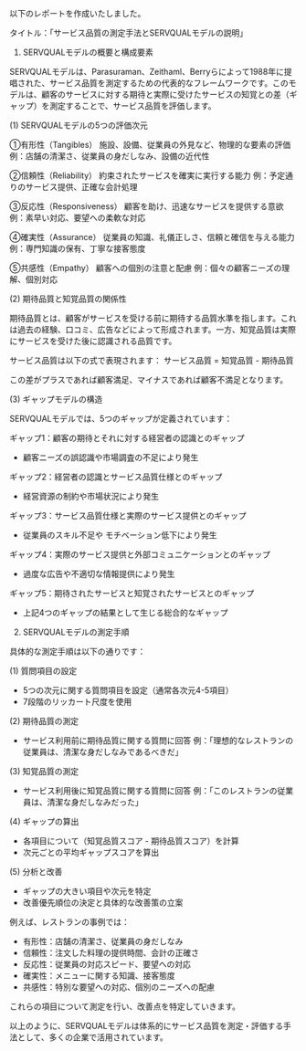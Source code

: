 以下のレポートを作成いたしました。

タイトル：「サービス品質の測定手法とSERVQUALモデルの説明」

1. SERVQUALモデルの概要と構成要素

SERVQUALモデルは、Parasuraman、Zeithaml、Berryらによって1988年に提唱された、サービス品質を測定するための代表的なフレームワークです。このモデルは、顧客のサービスに対する期待と実際に受けたサービスの知覚との差（ギャップ）を測定することで、サービス品質を評価します。

(1) SERVQUALモデルの5つの評価次元

①有形性（Tangibles）
施設、設備、従業員の外見など、物理的な要素の評価
例：店舗の清潔さ、従業員の身だしなみ、設備の近代性

②信頼性（Reliability）
約束されたサービスを確実に実行する能力
例：予定通りのサービス提供、正確な会計処理

③反応性（Responsiveness）
顧客を助け、迅速なサービスを提供する意欲
例：素早い対応、要望への柔軟な対応

④確実性（Assurance）
従業員の知識、礼儀正しさ、信頼と確信を与える能力
例：専門知識の保有、丁寧な接客態度

⑤共感性（Empathy）
顧客への個別の注意と配慮
例：個々の顧客ニーズの理解、個別対応

(2) 期待品質と知覚品質の関係性

期待品質とは、顧客がサービスを受ける前に期待する品質水準を指します。これは過去の経験、口コミ、広告などによって形成されます。一方、知覚品質は実際にサービスを受けた後に認識される品質です。

サービス品質は以下の式で表現されます：
サービス品質 = 知覚品質 - 期待品質

この差がプラスであれば顧客満足、マイナスであれば顧客不満足となります。

(3) ギャップモデルの構造

SERVQUALモデルでは、5つのギャップが定義されています：

ギャップ1：顧客の期待とそれに対する経営者の認識とのギャップ
- 顧客ニーズの誤認識や市場調査の不足により発生

ギャップ2：経営者の認識とサービス品質仕様とのギャップ
- 経営資源の制約や市場状況により発生

ギャップ3：サービス品質仕様と実際のサービス提供とのギャップ
- 従業員のスキル不足や モチベーション低下により発生

ギャップ4：実際のサービス提供と外部コミュニケーションとのギャップ
- 過度な広告や不適切な情報提供により発生

ギャップ5：期待されたサービスと知覚されたサービスとのギャップ
- 上記4つのギャップの結果として生じる総合的なギャップ

2. SERVQUALモデルの測定手順

具体的な測定手順は以下の通りです：

(1) 質問項目の設定
- 5つの次元に関する質問項目を設定（通常各次元4-5項目）
- 7段階のリッカート尺度を使用

(2) 期待品質の測定
- サービス利用前に期待品質に関する質問に回答
例：「理想的なレストランの従業員は、清潔な身だしなみであるべきだ」

(3) 知覚品質の測定
- サービス利用後に知覚品質に関する質問に回答
例：「このレストランの従業員は、清潔な身だしなみだった」

(4) ギャップの算出
- 各項目について（知覚品質スコア - 期待品質スコア）を計算
- 次元ごとの平均ギャップスコアを算出

(5) 分析と改善
- ギャップの大きい項目や次元を特定
- 改善優先順位の決定と具体的な改善策の立案

例えば、レストランの事例では：
- 有形性：店舗の清潔さ、従業員の身だしなみ
- 信頼性：注文した料理の提供時間、会計の正確さ
- 反応性：従業員の対応スピード、要望への対応
- 確実性：メニューに関する知識、接客態度
- 共感性：特別な要望への対応、個別のニーズへの配慮

これらの項目について測定を行い、改善点を特定していきます。

以上のように、SERVQUALモデルは体系的にサービス品質を測定・評価する手法として、多くの企業で活用されています。